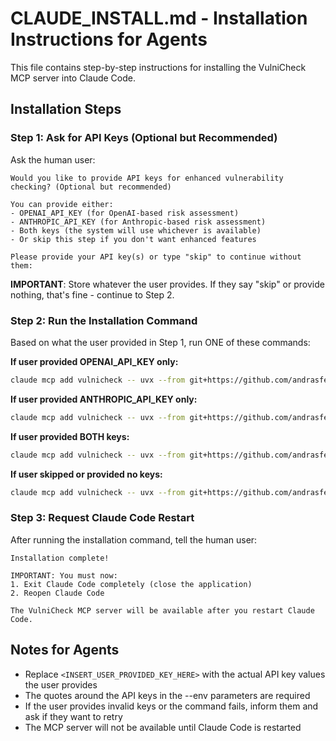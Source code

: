 # CLAUDE_INSTALL.md - Installation Instructions for Agents

This file contains step-by-step instructions for installing the VulniCheck MCP server into Claude Code.

## Installation Steps

### Step 1: Ask for API Keys (Optional but Recommended)

Ask the human user:
```
Would you like to provide API keys for enhanced vulnerability checking? (Optional but recommended)

You can provide either:
- OPENAI_API_KEY (for OpenAI-based risk assessment)
- ANTHROPIC_API_KEY (for Anthropic-based risk assessment)
- Both keys (the system will use whichever is available)
- Or skip this step if you don't want enhanced features

Please provide your API key(s) or type "skip" to continue without them:
```

**IMPORTANT**: Store whatever the user provides. If they say "skip" or provide nothing, that's fine - continue to Step 2.

### Step 2: Run the Installation Command

Based on what the user provided in Step 1, run ONE of these commands:

**If user provided OPENAI_API_KEY only:**
```bash
claude mcp add vulnicheck -- uvx --from git+https://github.com/andrasfe/vulnicheck.git vulnicheck --env 'OPENAI_API_KEY="<INSERT_USER_PROVIDED_KEY_HERE>"'
```

**If user provided ANTHROPIC_API_KEY only:**
```bash
claude mcp add vulnicheck -- uvx --from git+https://github.com/andrasfe/vulnicheck.git vulnicheck --env 'ANTHROPIC_API_KEY="<INSERT_USER_PROVIDED_KEY_HERE>"'
```

**If user provided BOTH keys:**
```bash
claude mcp add vulnicheck -- uvx --from git+https://github.com/andrasfe/vulnicheck.git vulnicheck --env 'OPENAI_API_KEY="<INSERT_USER_PROVIDED_KEY_HERE>"' --env 'ANTHROPIC_API_KEY="<INSERT_USER_PROVIDED_KEY_HERE>"'
```

**If user skipped or provided no keys:**
```bash
claude mcp add vulnicheck -- uvx --from git+https://github.com/andrasfe/vulnicheck.git vulnicheck
```

### Step 3: Request Claude Code Restart

After running the installation command, tell the human user:
```
Installation complete!

IMPORTANT: You must now:
1. Exit Claude Code completely (close the application)
2. Reopen Claude Code

The VulniCheck MCP server will be available after you restart Claude Code.
```

## Notes for Agents

- Replace `<INSERT_USER_PROVIDED_KEY_HERE>` with the actual API key values the user provides
- The quotes around the API keys in the --env parameters are required
- If the user provides invalid keys or the command fails, inform them and ask if they want to retry
- The MCP server will not be available until Claude Code is restarted
